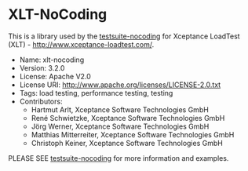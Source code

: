 #  XLT-NoCoding

This is a library used by the [testsuite-nocoding](https://github.com/Xceptance/testsuite-nocoding) for Xceptance LoadTest (XLT) - http://www.xceptance-loadtest.com/.

* Name: xlt-nocoding
* Version: 3.2.0
* License: Apache V2.0
* License URI: http://www.apache.org/licenses/LICENSE-2.0.txt
* Tags: load testing, performance testing, testing
* Contributors:
    * Hartmut Arlt, Xceptance Software Technologies GmbH
    * René Schwietzke, Xceptance Software Technologies GmbH
    * Jörg Werner, Xceptance Software Technologies GmbH
    * Matthias Mitterreiter, Xceptance Software Technologies GmbH
    * Christoph Keiner, Xceptance Software Technologies GmbH

PLEASE SEE [testsuite-nocoding](https://github.com/Xceptance/testsuite-nocoding) for more information and examples.
